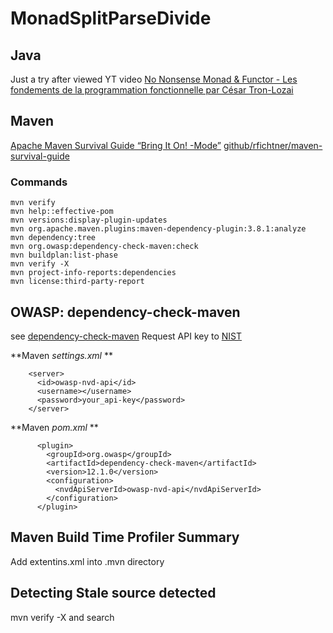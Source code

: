 # MonadSplitParseDivide

## Java
Just a try after viewed YT video [No Nonsense Monad & Functor - Les fondements de la programmation fonctionnelle par César Tron-Lozai](https://www.youtube.com/watch?v=e6tWJD5q8uw&t=3s&pp=ugMICgJmchABGAHKBRBObyBub3NlbnNlIE1vbmFk)


## Maven
[Apache Maven Survival Guide “Bring It On! -Mode”](https://www.youtube.com/watch?v=90O2ghOtaBo&t=580s)
[github/rfichtner/maven-survival-guide](https://github.com/rfichtner/maven-survival-guide/blob/JavaOne25/pizza-backend)

### Commands
```
mvn verify
mvn help::effective-pom
mvn versions:display-plugin-updates
mvn org.apache.maven.plugins:maven-dependency-plugin:3.8.1:analyze
mvn dependency:tree
mvn org.owasp:dependency-check-maven:check
mvn buildplan:list-phase
mvn verify -X
mvn project-info-reports:dependencies
mvn license:third-party-report
```

## OWASP: dependency-check-maven

see [dependency-check-maven](https://jeremylong.github.io/DependencyCheck/dependency-check-maven/index.html)
Request API key to [NIST](https://nvd.nist.gov/developers/request-an-api-key)

**Maven *settings.xml* **

```
    <server>
      <id>owasp-nvd-api</id>
      <username></username>
      <password>your_api-key</password>
    </server>
````

**Maven *pom.xml* **

```
      <plugin>
        <groupId>org.owasp</groupId>
        <artifactId>dependency-check-maven</artifactId>
        <version>12.1.0</version>
        <configuration>
          <nvdApiServerId>owasp-nvd-api</nvdApiServerId>
        </configuration>
      </plugin>
```
##  Maven Build Time Profiler Summary

Add extentins.xml into .mvn directory

## Detecting Stale source detected

mvn verify -X and search